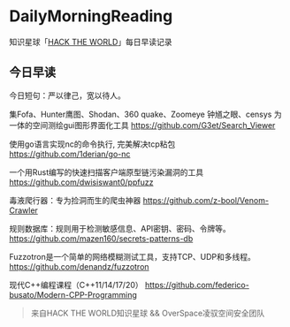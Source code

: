 # DailyMorningReading

知识星球「[HACK THE WORLD](https://public.zsxq.com/groups/225824414251.html)」每日早读记录

## 今日早读

今日短句：严以律己，宽以待人。

集Fofa、Hunter鹰图、Shodan、360 quake、Zoomeye 钟馗之眼、censys 为一体的空间测绘gui图形界面化工具
https://github.com/G3et/Search_Viewer

使用go语言实现nc的命令执行, 完美解决tcp粘包
https://github.com/1derian/go-nc

一个用Rust编写的快速扫描客户端原型链污染漏洞的工具
https://github.com/dwisiswant0/ppfuzz

毒液爬行器：专为捡洞而生的爬虫神器
https://github.com/z-bool/Venom-Crawler

规则数据库：规则用于检测敏感信息、API密钥、密码、令牌等。
https://github.com/mazen160/secrets-patterns-db

Fuzzotron是一个简单的网络模糊测试工具，支持TCP、UDP和多线程。
https://github.com/denandz/fuzzotron

现代C++编程课程（C++11/14/17/20）
https://github.com/federico-busato/Modern-CPP-Programming

> 来自HACK THE WORLD知识星球 && OverSpace凌驭空间安全团队
